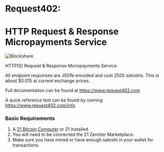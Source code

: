 # Request402:
HTTP Request & Response Micropayments Service
===========================================
![Blockshare](https://machine-payable.herokuapp.com/static/img/abstractdot.ico)

HTTP(S) Request & Response Micropayments Service

All endpoint responses are JSON-encoded and cost 2500 satoshis. This is about $0.015 at current exchange prices.

Full documentation can be found at https://www.request402.com

A quick reference text can be found by running https://www.request402.com/info


<h3> Basic Requirements </h3>

1. A  <a href="https://21.co">21 Bitcoin Computer</a> or 21 installed.
2. You will need to be connected the 21 Zerotier Marketplace.
3. Make sure you have mined or have enough satoshi in your wallet for transactions.

